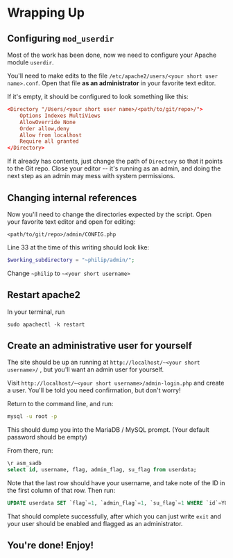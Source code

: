 # Wrapping Up

## Configuring `mod_userdir`

Most of the work has been done, now we need to configure your Apache module `userdir`.

You'll need to make edits to the file `/etc/apache2/users/<your short user name>.conf`. Open that file **as an administrator** in your favorite text editor.

If it's empty, it should be configured to look something like this:

```conf
<Directory "/Users/<your short user name>/<path/to/git/repo>/">
    Options Indexes MultiViews
    AllowOverride None
    Order allow,deny
    Allow from localhost
    Require all granted
</Directory>
```

If it already has contents, just change the path of `Directory` so that it points to the Git repo. Close your editor -- it's running as an admin, and doing the next step as an admin may mess with system permissions.

## Changing internal references

Now you'll need to change the directories expected by the script. Open your favorite text editor and open for editing:

`<path/to/git/repo>/admin/CONFIG.php`

Line 33 at the time of this writing should look like:

```php
$working_subdirectory = "~philip/admin/";
```

Change `~philip` to `~<your short username>`

## Restart apache2

In your terminal, run


```
sudo apachectl -k restart
```

## Create an administrative user for yourself


The site should be up an running at `http://localhost/~<your short username>/` , but you'll want an admin user for yourself.

Visit `http://localhost/~<your short username>/admin-login.php` and create a user. You'll be told you need confirmation, but don't worry!


Return to the command line, and run:

```sh
mysql -u root -p
```

This should dump you into the MariaDB / MySQL prompt. (Your default password should be empty)

From there, run:

```sql
\r asm_sadb
select id, username, flag, admin_flag, su_flag from userdata;
```

Note that the last row should have your username, and take note of the ID in the first column of that row. Then run:

```sql
UPDATE userdata SET `flag`=1, `admin_flag`=1, `su_flag`=1 WHERE `id`=YOUR_USER_ID_NUMBER;
```

That should complete successfully, after which you can just write `exit` and your user should be enabled and flagged as an administrator.


## You're done! Enjoy!
